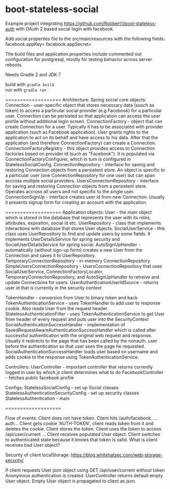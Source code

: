 boot-stateless-social
===================
Example project integrating https://github.com/Robbert1/boot-stateless-auth with OAuth 2 based social login with facebook.

Add social.properties file to the src/main/resources with the following fields:
facebook.appKey=<your app id>
facebook.appSecret=<you app secret>

The build files and application.properties include commented out configuration for postgresql, mostly for testing behavior across server reboots.

Needs Gradle 2 and JDK 7

build with `gradle build`  
run with `gradle run`

===================
Architecture:
Spring social core objects:
Connection - user-specific object that stores necessary data (susch as token) to access a particular social
    provider (e.g Facebook) for a particular user. Connection can be persisted so that application can
    access the user profile without additional login screen.
ConnectionFactory - object that can create Connection for a user. Typically it has to be associated with
    provider application (such as Facebook application). User grants rights to the application to act on its
    behalf and have access to his data. After that the application (and therefore ConnectionFactory) can
    create a Connection.
ConnectionFactoryRegistry - this object provides access to Connection factories
    based on provider id (such as "Facebook"). It is populated via ConnectionFactoryConfigurer, which in turn
    is configured in StatelessSocialConfig.
ConnectionRepository - interface for saving and restoring Connection objects from a persistent store. An object
    is specific to a particular user (one ConnectionRepository for one user) but can span accross multiple
    social providers.
UsersConnectionRepository - interface for saving and restoring Connection objects from a persistent store.
    Operates accross all users and not specific to the single user.
ConnectionSignUp - interface creates user id from new Connection. Usually it presents signup form for
    creating an account with the application.

===================
Application objects:
User - the main object which is stored in the database that represents the user with its roles,
    attributes, expiration, social id etc.
UserRepository - class that implements interactions with database that stores User objects.
SocialUserService - this class uses UserRepository to find and update users by some fields.
    It implements UserDetailsService for spring security and SocialUserDetailsService for spring social.
AutoSignUpHandler - automatically (without sign-up form) creates a new User from the Connection and
    saves it to UserRepository.
TemporaryConnectionRepository - in-memory ConnectionRepository
SimpleUsersConnectionRepository - UsersConnectionRepository that uses SocialUserService,
    ConnectionFactoryLocator, TemporaryConnectionRepository, and AutoSignUpHandler to retreive
    and update Connections for users.
UserAuthenticationUserIdSource - returns user id that is currently in the security context

TokenHandler - conversion from User to binary token and back
TokenAuthenticationService - uses TokenHandler to add user to response cookie.
    Also reads User from the request header. 
StatelessAuthenticationFilter - uses TokenAuthenticationService to get User from header of every request
    and puts user into the SecurityContext
SocialAuthenticationSuccessHandler - implementation of SavedRequestAwareAuthenticationSuccessHandler which
   is called after successful authentication with the original web request and response. Usually it redirects
   to the page that has been called by the nonauth. user before the authentication so that user sees the page
   he requested. SocialAuthenticationSuccessHandler loads user based on username and adds cookie to the response
   using TokenAuthenticationService.


Controllers:
UserController - important controller that returns currently logged in user by which js client determines
    what to do
FacebookController - fetches public facebook profile

Configs:
StatelessSocialConfig - set up Social classes
StatelessAuthenticationSecurityConfig - set up security classes
StatelessAuthentication - main

===================

Flow of events:
Client does not have token.
Client hits /auth/facebook.
... auth...
Client gets cookie 'AUTH-TOKEN', client reads token from it and deletes the cookie.
Client stores the token.
Client uses the token to access /api/user/current
...
Client receives populated User object.
Client switches to authenticated state because it knows that token is valid.
What is client receives bad User object?


Security of client localStorage: 
https://blog.whitehatsec.com/web-storage-security/

If client requests User json object using GET /api/user/current without token
Anonymous authentication is created.
UserController returns default empty User object.
Empty User object is propagated to client as json.

 